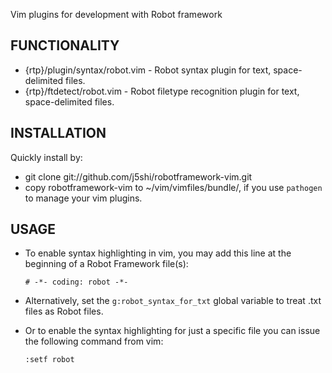 Vim plugins for development with Robot framework

FUNCTIONALITY
------------------------------------------
 * {rtp}/plugin/syntax/robot.vim - Robot syntax plugin for text, space-delimited files.
 * {rtp}/ftdetect/robot.vim      - Robot filetype recognition plugin for text, space-delimited files.

INSTALLATION
------------------------------------------
Quickly install by:

 * git clone git://github.com/j5shi/robotframework-vim.git
 * copy robotframework-vim to ~/vim/vimfiles/bundle/, if you use `pathogen` to manage your vim plugins.


USAGE
------------------------------------------
 * To enable syntax highlighting in vim, you may add this line at the beginning
   of a Robot Framework file(s):

    `# -*- coding: robot -*-`

 * Alternatively, set the `g:robot_syntax_for_txt` global variable to treat .txt
   files as Robot files.

 * Or to enable the syntax highlighting for just a specific file you can issue the following command from vim:

    `:setf robot`

